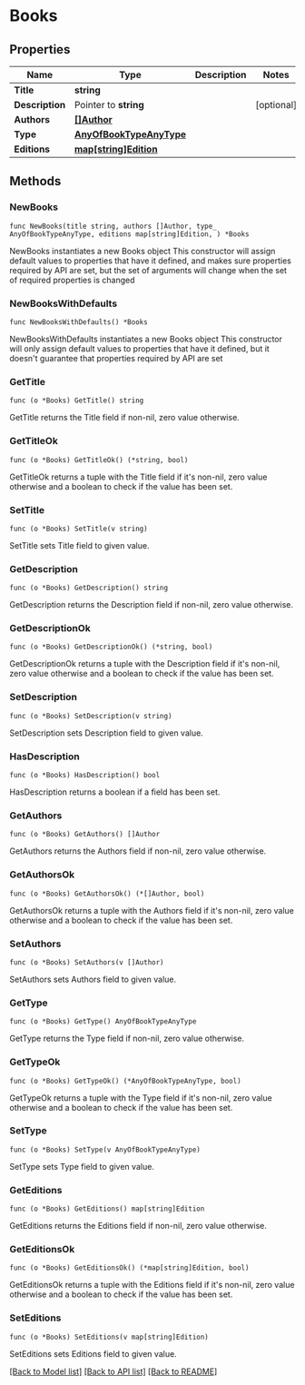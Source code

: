 # Books

## Properties

Name | Type | Description | Notes
------------ | ------------- | ------------- | -------------
**Title** | **string** |  | 
**Description** | Pointer to **string** |  | [optional] 
**Authors** | [**[]Author**](Author.md) |  | 
**Type** | [**AnyOfBookTypeAnyType**](anyOf&lt;BookType,AnyType&gt;.md) |  | 
**Editions** | [**map[string]Edition**](Edition.md) |  | 

## Methods

### NewBooks

`func NewBooks(title string, authors []Author, type_ AnyOfBookTypeAnyType, editions map[string]Edition, ) *Books`

NewBooks instantiates a new Books object
This constructor will assign default values to properties that have it defined,
and makes sure properties required by API are set, but the set of arguments
will change when the set of required properties is changed

### NewBooksWithDefaults

`func NewBooksWithDefaults() *Books`

NewBooksWithDefaults instantiates a new Books object
This constructor will only assign default values to properties that have it defined,
but it doesn't guarantee that properties required by API are set

### GetTitle

`func (o *Books) GetTitle() string`

GetTitle returns the Title field if non-nil, zero value otherwise.

### GetTitleOk

`func (o *Books) GetTitleOk() (*string, bool)`

GetTitleOk returns a tuple with the Title field if it's non-nil, zero value otherwise
and a boolean to check if the value has been set.

### SetTitle

`func (o *Books) SetTitle(v string)`

SetTitle sets Title field to given value.


### GetDescription

`func (o *Books) GetDescription() string`

GetDescription returns the Description field if non-nil, zero value otherwise.

### GetDescriptionOk

`func (o *Books) GetDescriptionOk() (*string, bool)`

GetDescriptionOk returns a tuple with the Description field if it's non-nil, zero value otherwise
and a boolean to check if the value has been set.

### SetDescription

`func (o *Books) SetDescription(v string)`

SetDescription sets Description field to given value.

### HasDescription

`func (o *Books) HasDescription() bool`

HasDescription returns a boolean if a field has been set.

### GetAuthors

`func (o *Books) GetAuthors() []Author`

GetAuthors returns the Authors field if non-nil, zero value otherwise.

### GetAuthorsOk

`func (o *Books) GetAuthorsOk() (*[]Author, bool)`

GetAuthorsOk returns a tuple with the Authors field if it's non-nil, zero value otherwise
and a boolean to check if the value has been set.

### SetAuthors

`func (o *Books) SetAuthors(v []Author)`

SetAuthors sets Authors field to given value.


### GetType

`func (o *Books) GetType() AnyOfBookTypeAnyType`

GetType returns the Type field if non-nil, zero value otherwise.

### GetTypeOk

`func (o *Books) GetTypeOk() (*AnyOfBookTypeAnyType, bool)`

GetTypeOk returns a tuple with the Type field if it's non-nil, zero value otherwise
and a boolean to check if the value has been set.

### SetType

`func (o *Books) SetType(v AnyOfBookTypeAnyType)`

SetType sets Type field to given value.


### GetEditions

`func (o *Books) GetEditions() map[string]Edition`

GetEditions returns the Editions field if non-nil, zero value otherwise.

### GetEditionsOk

`func (o *Books) GetEditionsOk() (*map[string]Edition, bool)`

GetEditionsOk returns a tuple with the Editions field if it's non-nil, zero value otherwise
and a boolean to check if the value has been set.

### SetEditions

`func (o *Books) SetEditions(v map[string]Edition)`

SetEditions sets Editions field to given value.



[[Back to Model list]](../README.md#documentation-for-models) [[Back to API list]](../README.md#documentation-for-api-endpoints) [[Back to README]](../README.md)



